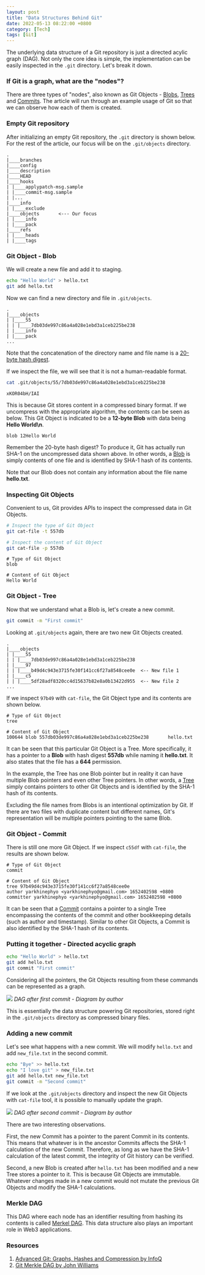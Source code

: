 ```yaml
---
layout: post
title: "Data Structures Behind Git"
date: 2022-05-13 08:22:00 +0800
category: [Tech]
tags: [Git]
---
```


The underlying data structure of a Git repository is just a directed acylic graph (DAG). Not only the core idea is simple, the implementation can be easily inspected in the `.git` directory. Let's break it down.

### If Git is a graph, what are the "nodes"?

There are three types of "nodes", also known as Git Objects - <ins>Blobs</ins>, <ins>Trees</ins> and <ins>Commits</ins>. The article will run through an example usage of Git so that we can observe how each of them is created.

### Empty Git repository

After initializing an empty Git repository, the `.git` directory is shown below. For the rest of the article, our focus will be on the `.git/objects` directory.

``` 
.
|____branches
|____config
|____description
|____HEAD
|____hooks
| |____applypatch-msg.sample
| |____commit-msg.sample
| |...
|____info
| |____exclude
|____objects       <--- Our focus
| |____info
| |____pack
|____refs
| |____heads
| |____tags
```

### Git Object - Blob

We will create a new file and add it to staging.

```bash
echo "Hello World" > hello.txt
git add hello.txt
```

Now we can find a new directory and file in `.git/objects`.

``` 
.
|____objects
| |____55
| | |____7db03de997c86a4a028e1ebd3a1ceb225be238
| |____info
| |____pack
...
```

Note that the concatenation of the directory name and file name is a <ins>20-byte hash digest</ins>.

If we inspect the file, we will see that it is not a human-readable format.

```bash
cat .git/objects/55/7db03de997c86a4a028e1ebd3a1ceb225be238
```

```
xKOR04bH/IAI
```

This is because Git stores content in a compressed binary format. If we uncompress with the appropriate algorithm, the contents can be seen as below. This Git Object is indicated to be a **12-byte Blob** with data being **Hello World\\n**.

``` 
blob 12Hello World
```

Remember the 20-byte hash digest? To produce it, Git has actually run SHA-1 on the uncompressed data shown above. In other words, a <ins>Blob</ins> is simply contents of one file and is identified by SHA-1 hash of its contents.

Note that our Blob does not contain any information about the file name **hello.txt**.

### Inspecting Git Objects

Convenient to us, Git provides APIs to inspect the compressed data in Git Objects.

```bash
# Inspect the type of Git Object
git cat-file -t 557db

# Inspect the content of Git Object
git cat-file -p 557db
```

```
# Type of Git Object
blob

# Content of Git Object
Hello World
```

### Git Object - Tree

Now that we understand what a Blob is, let's create a new commit.

```bash
git commit -m "First commit"
```

Looking at `.git/objects` again, there are two new Git Objects created.

``` 
.
|____objects
| |____55
| | |____7db03de997c86a4a028e1ebd3a1ceb225be238
| |____97
| | |____b49d4c943e3715fe30f141cc6f27a8548cee0e  <-- New file 1
| |____c5
| | |____5df28adf8320cc4d15637b82e8a0b13422d955  <-- New file 2
...
```

If we inspect `97b49` with `cat-file`, the Git Object type and its contents are shown below.

``` 
# Type of Git Object
tree

# Content of Git Object
100644 blob 557db03de997c86a4a028e1ebd3a1ceb225be238       hello.txt
```

It can be seen that this particular Git Object is a Tree. More specifically, it has a pointer to a **Blob** with hash digest **557db** while naming it **hello.txt**. It also states that the file has a **644** permission.

In the example, the Tree has one Blob pointer but in reality it can have multiple Blob pointers and even other Tree pointers. In other words, a <ins>Tree</ins> simply contains pointers to other Git Objects and is identified by the SHA-1 hash of its contents.

Excluding the file names from Blobs is an intentional optimization by Git. If there are two files with duplicate content but different names, Git's representation will be multiple pointers pointing to the same Blob.

### Git Object - Commit

There is still one more Git Object. If we inspect `c55df` with `cat-file`, the results are shown below.

``` 
# Type of Git Object
commit

# Content of Git Object
tree 97b49d4c943e3715fe30f141cc6f27a8548cee0e
author yarkhinephyo <yarkhinephyo@gmail.com> 1652402598 +0800
committer yarkhinephyo <yarkhinephyo@gmail.com> 1652402598 +0800
```

It can be seen that a <ins>Commit</ins> contains a pointer to a single Tree encompassing the contents of the commit and other bookkeeping details (such as author and timestamp). Similar to other Git Objects, a Commit is also identified by the SHA-1 hash of its contents.

### Putting it together - Directed acyclic graph

```bash
echo "Hello World" > hello.txt
git add hello.txt
git commit "First commit"
```

Considering all the pointers, the Git Objects resulting from these commands can be represented as a graph.

![](/assets/img/2022-05-13-1.jpg)
_DAG after first commit - Diagram by author_

This is essentially the data structure powering Git repositories, stored right in the `.git/objects` directory as compressed binary files.

### Adding a new commit

Let's see what happens with a new commit. We will modify `hello.txt` and add `new_file.txt` in the second commit.

```bash
echo "Bye" >> hello.txt
echo "I love git" > new_file.txt
git add hello.txt new_file.txt
git commit -m "Second commit"
```

If we look at the `.git/objects` directory and inspect the new Git Objects with `cat-file` tool, it is possible to manually update the graph.

![](/assets/img/2022-05-13-2.jpg)
_DAG after second commit - Diagram by author_

There are two interesting observations.

First, the new Commit has a pointer to the parent Commit in its contents. This means that whatever is in the ancestor Commits affects the SHA-1 calculation of the new Commit. Therefore, as long as we have the SHA-1 calculation of the latest commit, the integrity of Git history can be verified.

Second, a new Blob is created after `hello.txt` has been modified and a new Tree stores a pointer to it. This is because Git Objects are immutable. Whatever changes made in a new commit would not mutate the previous Git Objects and modify the SHA-1 calculations.

### Merkle DAG

This DAG where each node has an identifier resulting from hashing its contents is called [Merkel DAG](https://docs.ipfs.io/concepts/merkle-dag/). This data structure also plays an important role in Web3 applications.

### Resources

1. [Advanced Git: Graphs, Hashes and Compression by InfoQ](https://youtu.be/ig5E8CcdM9g)
2. [Git Merkle DAG by John Williams](https://www.youtube.com/watch?v=ronoCeMzfJ4)
